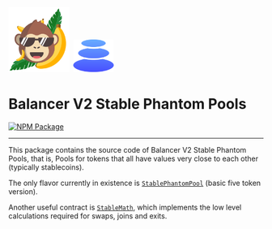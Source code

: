 # <img src="../../logo.svg" alt="ApeSwap" height="128px"> <img src="../../logo-b.svg" alt="Balancer" height="64px">

# Balancer V2 Stable Phantom Pools

[![NPM Package](https://img.shields.io/npm/v/@balancer-labs/v2-pool-stable-phantom.svg)](https://www.npmjs.org/package/@balancer-labs/v2-pool-stable-phantom)

---

This package contains the source code of Balancer V2 Stable Phantom Pools, that is, Pools for tokens that all have values very close to each other (typically stablecoins).

The only flavor currently in existence is [`StablePhantomPool`](./contracts/StablePhantomPool.sol) (basic five token version).

Another useful contract is [`StableMath`](../pool-stable-phantom/contracts/StableMath.sol), which implements the low level calculations required for swaps, joins and exits.
